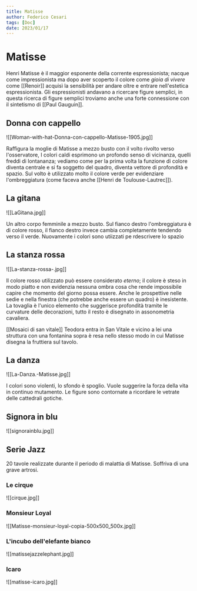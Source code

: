 ```yaml
---
title: Matisse
author: Federico Cesari 
tags: [Doc]
date: 2023/01/17
---
```

# Matisse
Henri Matisse è il maggior esponente della corrente espressionista; nacque come impressionista ma dopo aver scoperto il colore come *gioia di vivere* come  [[Renoir]] acquisì la sensibilità per andare oltre e entrare nell'estetica espressionista.
Gli espressionisti andavano a ricercare figure semplici, in questa ricerca di figure semplici troviamo anche una forte connessione con il sintetismo di [[Paul Gauguin]]. 

## Donna con cappello
![[Woman-with-hat-Donna-con-cappello-Matisse-1905.jpg]]

Raffigura la moglie di Matisse a mezzo busto con il volto rivolto verso l'osservatore, I colori caldi esprimono un profondo senso di vicinanza, quelli freddi di lontananza; vediamo come per la prima volta la funzione di colore diventa centrale e si fa soggetto del quadro, diventa vettore di profondità e spazio. Sul volto è utilizzato molto il colore verde per evidenziare l'ombreggiatura (come faceva anche [[Henri de Toulouse-Lautrec]]).

## La gitana
![[LaGitana.jpg]]

Un altro corpo femminile a mezzo busto. Sul fianco destro l'ombreggiatura è di colore rosso, il fianco destro invece cambia completamente tendendo verso il verde. Nuovamente i colori sono utiizzati pe rdescrivere lo spazio

## La stanza rossa
![[La-stanza-rossa-.jpg]]

Il colore rosso utilizzato può essere considerato *eterno*; il colore è steso in modo piatto e non evidenzia nessuna ombra cosa che rende impossibile capire che momento del giorno possa essere. Anche le prospettive nelle sedie e nella finestra (che potrebbe anche essere un quadro) è inesistente. La tovaglia è l'unico elemento che suggerisce profondità tramite le curvature delle decorazioni, tutto il resto è disegnato in assonometria cavaliera.

[[Mosaici di san vitale]] Teodora entra in San Vitale e vicino a lei una struttura con una fontanina sopra è resa nello stesso modo in cui Matisse disegna la fruttiera sul tavolo.

## La danza
![[La-Danza.-Matisse.jpg]]

I colori sono violenti, lo sfondo è spoglio. Vuole suggerire la forza della vita in continuo mutamento. Le figure sono contornate a ricordare le vetrate delle cattedrali gotiche.

## Signora in blu
![[signorainblu.jpg]]

## Serie Jazz
20 tavole realizzate durante il periodo di malattia di Matisse. Soffriva di una grave artrosi.

### Le cirque
![[cirque.jpg]]

### Monsieur Loyal
![[Matisse-monsieur-loyal-copia-500x500_500x.jpg]]

### L'incubo dell'elefante bianco
![[matissejazzelephant.jpg]]

### Icaro
![[matisse-icaro.jpg]]






